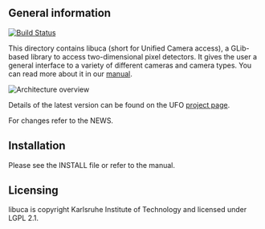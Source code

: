 ## General information

[![Build Status](https://travis-ci.org/ufo-kit/libuca.png)](https://travis-ci.org/ufo-kit/libuca)

This directory contains libuca (short for Unified Camera access), a GLib-based
library to access two-dimensional pixel detectors. It gives the user a general
interface to a variety of different cameras and camera types. You can read more
about it in our [manual](http://libuca.readthedocs.io).

![Architecture overview](http://libuca.readthedocs.io/en/latest/_images/architecture.png "Architecture overview")

Details of the latest version can be found on the UFO [project
page](http://ufo.kit.edu).

For changes refer to the NEWS.


## Installation

Please see the INSTALL file or refer to the manual.


## Licensing

libuca is copyright Karlsruhe Institute of Technology and licensed under LGPL
2.1.
